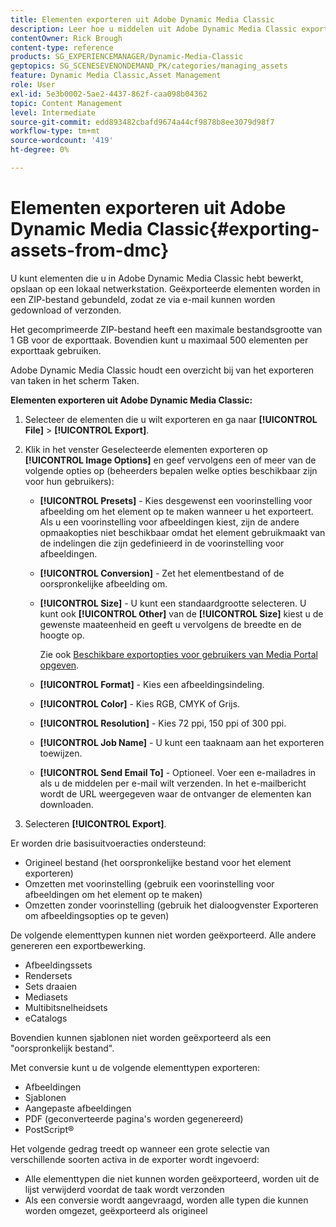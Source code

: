```yaml
---
title: Elementen exporteren uit Adobe Dynamic Media Classic
description: Leer hoe u middelen uit Adobe Dynamic Media Classic exporteert.
contentOwner: Rick Brough
content-type: reference
products: SG_EXPERIENCEMANAGER/Dynamic-Media-Classic
geptopics: SG_SCENESEVENONDEMAND_PK/categories/managing_assets
feature: Dynamic Media Classic,Asset Management
role: User
exl-id: 5e3b0002-5ae2-4437-862f-caa098b04362
topic: Content Management
level: Intermediate
source-git-commit: edd893482cbafd9674a44cf9878b8ee3079d98f7
workflow-type: tm+mt
source-wordcount: '419'
ht-degree: 0%

---
```


# Elementen exporteren uit Adobe Dynamic Media Classic{#exporting-assets-from-dmc}

U kunt elementen die u in Adobe Dynamic Media Classic hebt bewerkt, opslaan op een lokaal netwerkstation. Geëxporteerde elementen worden in een ZIP-bestand gebundeld, zodat ze via e-mail kunnen worden gedownload of verzonden.

Het gecomprimeerde ZIP-bestand heeft een maximale bestandsgrootte van 1 GB voor de exporttaak. Bovendien kunt u maximaal 500 elementen per exporttaak gebruiken.

Adobe Dynamic Media Classic houdt een overzicht bij van het exporteren van taken in het scherm Taken.

**Elementen exporteren uit Adobe Dynamic Media Classic:**

1. Selecteer de elementen die u wilt exporteren en ga naar **[!UICONTROL File]** > **[!UICONTROL Export]**.
1. Klik in het venster Geselecteerde elementen exporteren op **[!UICONTROL Image Options]** en geef vervolgens een of meer van de volgende opties op (beheerders bepalen welke opties beschikbaar zijn voor hun gebruikers):

   * **[!UICONTROL Presets]** - Kies desgewenst een voorinstelling voor afbeelding om het element op te maken wanneer u het exporteert. Als u een voorinstelling voor afbeeldingen kiest, zijn de andere opmaakopties niet beschikbaar omdat het element gebruikmaakt van de indelingen die zijn gedefinieerd in de voorinstelling voor afbeeldingen.

   * **[!UICONTROL Conversion]** - Zet het elementbestand of de oorspronkelijke afbeelding om.

   * **[!UICONTROL Size]** - U kunt een standaardgrootte selecteren. U kunt ook **[!UICONTROL Other]** van de **[!UICONTROL Size]** kiest u de gewenste maateenheid en geeft u vervolgens de breedte en de hoogte op.

     Zie ook [Beschikbare exportopties voor gebruikers van Media Portal opgeven](specifying-export-options-available-media.md#specifying_export_options_available_to_media_portal_users).

   * **[!UICONTROL Format]** - Kies een afbeeldingsindeling.

   * **[!UICONTROL Color]** - Kies RGB, CMYK of Grijs.

   * **[!UICONTROL Resolution]** - Kies 72 ppi, 150 ppi of 300 ppi.

   * **[!UICONTROL Job Name]** - U kunt een taaknaam aan het exporteren toewijzen.

   * **[!UICONTROL Send Email To]** - Optioneel. Voer een e-mailadres in als u de middelen per e-mail wilt verzenden. In het e-mailbericht wordt de URL weergegeven waar de ontvanger de elementen kan downloaden.

1. Selecteren **[!UICONTROL Export]**.

Er worden drie basisuitvoeracties ondersteund:

* Origineel bestand (het oorspronkelijke bestand voor het element exporteren)
* Omzetten met voorinstelling (gebruik een voorinstelling voor afbeeldingen om het element op te maken)
* Omzetten zonder voorinstelling (gebruik het dialoogvenster Exporteren om afbeeldingsopties op te geven)

De volgende elementtypen kunnen niet worden geëxporteerd. Alle andere genereren een exportbewerking.

* Afbeeldingssets
* Rendersets
* Sets draaien
* Mediasets
* Multibitsnelheidsets
* eCatalogs

Bovendien kunnen sjablonen niet worden geëxporteerd als een &quot;oorspronkelijk bestand&quot;.

Met conversie kunt u de volgende elementtypen exporteren:

* Afbeeldingen
* Sjablonen
* Aangepaste afbeeldingen
* PDF (geconverteerde pagina&#39;s worden gegenereerd)
* PostScript®

Het volgende gedrag treedt op wanneer een grote selectie van verschillende soorten activa in de exporter wordt ingevoerd:

* Alle elementtypen die niet kunnen worden geëxporteerd, worden uit de lijst verwijderd voordat de taak wordt verzonden
* Als een conversie wordt aangevraagd, worden alle typen die kunnen worden omgezet, geëxporteerd als origineel
